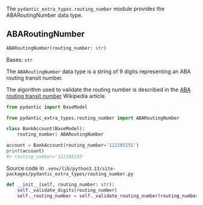 The `pydantic_extra_types.routing_number` module provides the ABARoutingNumber data type.

## ABARoutingNumber

```python
ABARoutingNumber(routing_number: str)

```

Bases: `str`

The `ABARoutingNumber` data type is a string of 9 digits representing an ABA routing transit number.

The algorithm used to validate the routing number is described in the [ABA routing transit number](https://en.wikipedia.org/wiki/ABA_routing_transit_number#Check_digit) Wikipedia article.

```py
from pydantic import BaseModel

from pydantic_extra_types.routing_number import ABARoutingNumber

class BankAccount(BaseModel):
    routing_number: ABARoutingNumber

account = BankAccount(routing_number='122105155')
print(account)
#> routing_number='122105155'

```

Source code in `.venv/lib/python3.13/site-packages/pydantic_extra_types/routing_number.py`

```python
def __init__(self, routing_number: str):
    self._validate_digits(routing_number)
    self._routing_number = self._validate_routing_number(routing_number)

```
